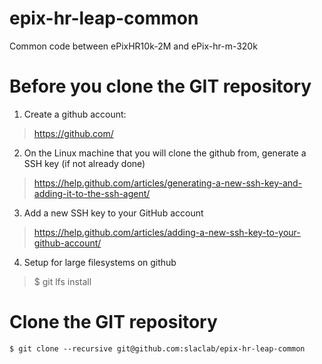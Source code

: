# epix-hr-leap-common

Common code between ePixHR10k-2M and ePix-hr-m-320k

# Before you clone the GIT repository

1) Create a github account:
> https://github.com/

2) On the Linux machine that you will clone the github from, generate a SSH key (if not already done)
> https://help.github.com/articles/generating-a-new-ssh-key-and-adding-it-to-the-ssh-agent/

3) Add a new SSH key to your GitHub account
> https://help.github.com/articles/adding-a-new-ssh-key-to-your-github-account/

4) Setup for large filesystems on github
> $ git lfs install

# Clone the GIT repository
```$ git clone --recursive git@github.com:slaclab/epix-hr-leap-common```



